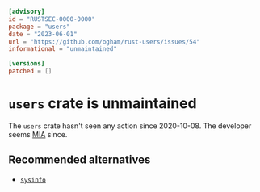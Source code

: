 ```toml
[advisory]
id = "RUSTSEC-0000-0000"
package = "users"
date = "2023-06-01"
url = "https://github.com/ogham/rust-users/issues/54"
informational = "unmaintained"

[versions]
patched = []
```

# `users` crate is unmaintained

The `users` crate hasn't seen any action since 2020-10-08. The developer seems [MIA] since.

## Recommended alternatives
- [`sysinfo`]

[MIA]: https://github.com/ogham/rust-users/issues/54
[`sysinfo`]: https://crates.io/crates/sysinfo
